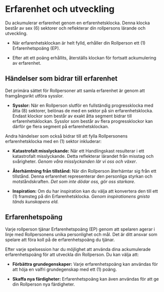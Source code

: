 # Erfarenhet och utveckling

Du ackumulerar erfarenhet genom en erfarenhetsklocka. Denna klocka består av sex (6) sektorer och reflekterar din rollpersons lärande och utveckling.

- När erfarenhetsklockan är helt fylld, erhåller din Rollperson ett (1) Erfarenhetspoäng (EP).

- Efter att ett poäng erhållits, återställs klockan för fortsatt ackumulering av erfarenhet.

## Händelser som bidrar till erfarenhet

Det primära sättet för Rollpersoner att samla erfarenhet är genom att framgångsrikt utföra sysslor.

- **Sysslor:** När en Rollperson slutför en fullständig progressklocka med åtta (8) sektorer, belönas de med en sektor på sin erfarenhetsklocka. Endast klockor som består av exakt åtta segment bidrar till erfarenhetsklockan. Sysslor som består av flera progressklockor kan därför ge flera segment på erfarenhetsklockan.

Andra händelser som också bidrar till att fylla Rollpersonens erfarenhetsklocka med en (1) sektor inkluderar:

- **Katastrofalt misslyckande:** När ett Handlingskast resulterar i ett katastrofalt misslyckande. Detta reflekterar lärandet från misstag och svårigheter. *Genom våra misslyckanden lär vi oss och växer*.

- **Återhämtning från tillstånd:** När din Rollperson återhämtar sig från ett tillstånd. Denna erfarenhet representerar den personliga styrkan och motståndskraften. *Det som inte dödar oss, gör oss starkare*.

- **Inspiration:** Om du har inspiration kan du välja att konvertera den till ett (1) framsteg på din Erfarenhetsklocka. *Genom inspirationens gnista tänds kunskapens eld.*

## Erfarenhetspoäng

Varje rollperson tjänar Erfarenhetspoäng (EP) genom att spelaren agerar i linje med Rollpersonens unika personlighet och mål. Det är ditt ansvar som spelare att föra koll på de erfarenhetspoäng du tjänar.

Efter varje spelsession har du möjlighet att använda dina ackumulerade erfarenhetspoäng för att utveckla din Rollperson. Du kan välja att:

- **Förbättra grundegenskaper:** Varje erfarenhetspoäng kan användas för att höja en valfri grundegenskap med ett (1) poäng.

- **Skaffa nya färdigheter:** Erfarenhetspoäng kan även användas för att ge din Rollperson nya färdigheter. 

